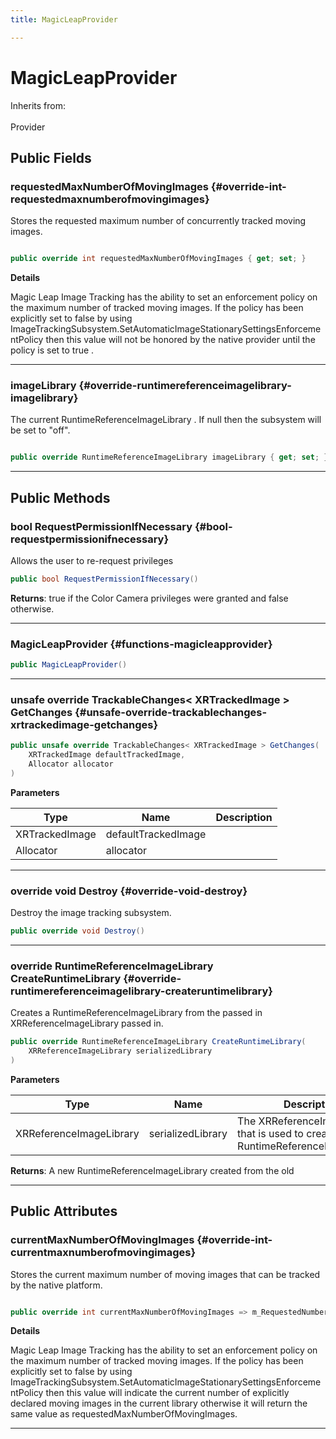 ```yaml
---
title: MagicLeapProvider

---
```


# MagicLeapProvider







Inherits from: <br></br>Provider




## Public Fields

### requestedMaxNumberOfMovingImages {#override-int-requestedmaxnumberofmovingimages}

Stores the requested maximum number of concurrently tracked moving images. 

```csharp

public override int requestedMaxNumberOfMovingImages { get; set; }

```


**Details**

Magic Leap Image Tracking has the ability to set an enforcement policy on the maximum number of tracked moving images. If the policy has been explicitly set to  false  by using ImageTrackingSubsystem.SetAutomaticImageStationarySettingsEnforcementPolicy then this value will not be honored by the native provider until the policy is set to  true . 





-----------

### imageLibrary {#override-runtimereferenceimagelibrary-imagelibrary}

The current  RuntimeReferenceImageLibrary . If  null  then the subsystem will be set to "off". 

```csharp

public override RuntimeReferenceImageLibrary imageLibrary { get; set; }

```






-----------

## Public Methods

### bool RequestPermissionIfNecessary {#bool-requestpermissionifnecessary}

Allows the user to re-request privileges 

```csharp
public bool RequestPermissionIfNecessary()
```






**Returns**:  true  if the Color Camera privileges were granted and  false  otherwise. 



-----------

###  MagicLeapProvider {#functions-magicleapprovider}

```csharp
public MagicLeapProvider()
```






-----------

### unsafe override TrackableChanges&lt; XRTrackedImage &gt; GetChanges {#unsafe-override-trackablechanges-xrtrackedimage-getchanges}

```csharp
public unsafe override TrackableChanges< XRTrackedImage > GetChanges(
    XRTrackedImage defaultTrackedImage,
    Allocator allocator
)
```


**Parameters**

| Type | Name  | Description  | 
|--|--|--|
| XRTrackedImage |defaultTrackedImage||
| Allocator |allocator||






-----------

### override void Destroy {#override-void-destroy}

Destroy the image tracking subsystem. 

```csharp
public override void Destroy()
```






-----------

### override RuntimeReferenceImageLibrary CreateRuntimeLibrary {#override-runtimereferenceimagelibrary-createruntimelibrary}

Creates a  RuntimeReferenceImageLibrary  from the passed in  XRReferenceImageLibrary  passed in. 

```csharp
public override RuntimeReferenceImageLibrary CreateRuntimeLibrary(
    XRReferenceImageLibrary serializedLibrary
)
```


**Parameters**

| Type | Name  | Description  | 
|--|--|--|
| XRReferenceImageLibrary |serializedLibrary|The  XRReferenceImageLibrary  that is used to create the  RuntimeReferenceImageLibrary |






**Returns**: A new  RuntimeReferenceImageLibrary  created from the old 



-----------

## Public Attributes

### currentMaxNumberOfMovingImages {#override-int-currentmaxnumberofmovingimages}

Stores the current maximum number of moving images that can be tracked by the native platform. 

```csharp

public override int currentMaxNumberOfMovingImages => m_RequestedNumberOfMovingImages;

```


**Details**

Magic Leap Image Tracking has the ability to set an enforcement policy on the maximum number of tracked moving images. If the policy has been explicitly set to  false  by using ImageTrackingSubsystem.SetAutomaticImageStationarySettingsEnforcementPolicy then this value will indicate the current number of explicitly declared moving images in the current library otherwise it will return the same value as requestedMaxNumberOfMovingImages. 





-----------

